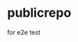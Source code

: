 # publicrepo
for e2e test






















































































































































































































































































































































































































































































































































































































































































































































































































































































































































































































































































































































































































































































































































































































































































































































































































































































































































































































































































































































































































































































































































































































